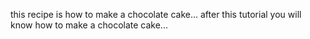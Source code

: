 this recipe is how to make a chocolate cake...
after this tutorial you will know how to make a chocolate cake...